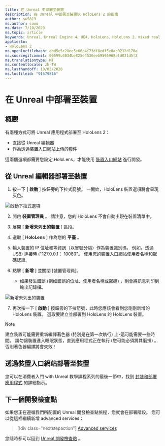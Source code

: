 ```yaml
---
title: 在 Unreal 中部署至裝置
description: 在 Unreal 中部署至裝置以 HoloLens 2 的指南
author: sw5813
ms.author: suwu
ms.date: 7/10/2020
ms.topic: article
keywords: Unreal、Unreal Engine 4、UE4、HoloLens、HoloLens 2、mixed reality、部署至裝置、電腦、檔
appliesto:
- HoloLens 2
ms.openlocfilehash: abd5e5c28ec5e66c4f73df8edf5e0ac0212d170a
ms.sourcegitcommit: 09599b4034be825e4536eeb9566968afd021d5f3
ms.translationtype: MT
ms.contentlocale: zh-TW
ms.lasthandoff: 10/03/2020
ms.locfileid: "91679816"
---
```

# <a name="deploy-to-device-in-unreal"></a>在 Unreal 中部署至裝置

## <a name="overview"></a>概觀
有兩種方式可將 Unreal 應用程式部署至 HoloLens 2：
* 直接從 Unreal 編輯器
* 作為透過裝置入口網站上傳的套件

這兩個選項都需要您設定 HoloLens，才能使用 [裝置入口網站](../platform-capabilities-and-apis/using-the-windows-device-portal.md) 進行開發。

## <a name="deploying-to-device-from-the-unreal-editor"></a>從 Unreal 編輯器部署至裝置

1. 按一下 [ **啟動** ] 按鈕旁的下拉式箭號。 一開始，HoloLens 裝置選項將會呈現灰色。

![啟動下拉式選項](images/unreal/launch-dropdown.png)

2. 開啟 **裝置管理員** 。 請注意，您的 HoloLens 不會自動出現在裝置清單中。

3. 展開 [ **新增未列出的裝置** ] 區段。

4. 選取 [ **HoloLens** ] 作為您的 **平臺** 。

5. 輸入裝置的 IP 位址和埠資訊（以冒號分隔）作為裝置識別碼。 例如，透過 USB) 連接時 ("127.0.0.1： 10080"。 使用您的裝置入口網站使用者名稱和密碼認證。

6. 點擊 [ **新增** ] 並關閉 [裝置管理員]。
    * 如果發生錯誤 (例如錯誤的位址、使用者名稱或密碼) ，則會將訊息列印到輸出記錄檔。

![新增未列出的裝置](images/unreal/add-unlisted-device.png)

7. 再次按一下 [ **啟動** ] 按鈕旁的下拉箭號，此時您應該會看到您剛剛新增的 HoloLens 裝置。 選取要建立並部署到 HoloLens 的 HoloLens 裝置。

>[!NOTE]
>建立裝置可能需要重新編譯著色器 (特別是在第一次執行) 上-這可能需要一些時間。 請勿讓裝置進入睡眠狀態，直到應用程式正在執行 (您可能必須將其磨損) 。 否則著色器編譯將會失敗！

## <a name="deploying-to-device-via-device-portal"></a>透過裝置入口網站部署至裝置

您可以在消費者入門 with Unreal 教學課程系列的最後一節中，找到 [封裝和部署應用程式](tutorials/unreal-uxt-ch6.md#packaging-and-deploying-the-app-via-device-portal) 的詳細指示。

## <a name="next-development-checkpoint"></a>下一個開發檢查點

如果您正在遵循我們所配置的 Unreal 開發檢查點旅程，您就會在部署階段。 您可以從這裡繼續新增 advanced services：

> [!div class="nextstepaction"]
> [Advanced services](unreal-development-overview.md#5-adding-services)

您隨時都可以回到 [Unreal 開發檢查點](unreal-development-overview.md#4-deploying-to-a-device) 。
